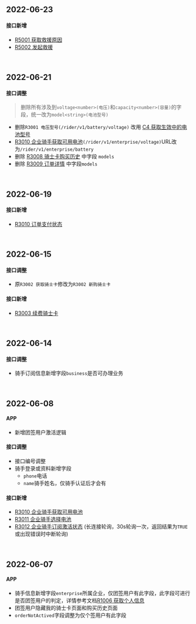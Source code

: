 ## 2022-06-23

#### 接口新增

- [R5001 获取救援原因]([极光出行API](http://localhost:5533/docs#tag/R/operation/RiderAssistanceBreakdown))
- [R5002 发起救援]([极光出行API](http://localhost:5533/docs#tag/R/operation/RiderAssistanceCreate))





<br />

## 2022-06-21

#### 接口调整

> 删除所有涉及到`voltage<number>(电压)`和`capacity<number>(容量)`的字段，统一改为`model<string>(电池型号)`

- 删除`R3001 电压型号(/rider/v1/battery/voltage)` 改用 [C4 获取生效中的电池型号](http://localhost:5533/docs#tag/C/operation/ManagerBatteryModel)
- [R3010 企业骑手获取可用电池](http://localhost:5533/docs#tag/R/operation/RiderEnterpriseListBattery)`(/rider/v1/enterprise/voltage)`URL改为`/rider/v1/enterprise/battery`
- 删除 [R3008 骑士卡购买历史](http://localhost:5533/docs#tag/R/operation/RiderOrderList) 中字段 `models`
- 删除 [R3009 订单详情](http://localhost:5533/docs#tag/R/operation/RiderOrderDetail) 中字段`models`





<br />

## 2022-06-19

#### 接口新增

- [R3010 订单支付状态](http://localhost:5533/docs#tag/R/operation/RiderOrderStatus)





<br />

## 2022-06-15

#### 接口调整

- 原`R3002 获取骑士卡`修改为`R3002 新购骑士卡`



#### 接口新增

- [R3003 续费骑士卡](http://localhost:5533/docs#tag/R/operation/RiderPlanRenewly)





<br />

## 2022-06-14

#### 接口调整

- 骑手订阅信息新增字段`business`是否可办理业务





<br />

## 2022-06-08

#### APP

- 新增团签用户激活逻辑



#### 接口调整

- 接口编号调整
- 骑手登录或资料新增字段
  - `phone`电话
  - `name`骑手姓名，仅骑手认证后才会有



#### 接口新增

- [R3010 企业骑手获取可用电池](http://localhost:5533/docs#tag/R/operation/RiderEnterpriseListVoltage)
- [R3011 企业骑手选择电池](http://localhost:5533/docs#tag/R/operation/RiderEnterpriseSubscribe)
- [R3012 企业骑手订阅激活状态](http://localhost:5533/docs#tag/R/operation/RiderEnterpriseSubscribeStatus) (长连接轮询，30s轮询一次，返回结果为`TRUE`或出现错误时中断轮询)



<br />

## 2022-06-07

#### APP

- 骑手信息新增字段`enterprise`所属企业，仅团签用户有此字段，此字段可进行是否团签用户的判定，详情参考文档[R1006 获取个人信息](http://localhost:5533/docs#tag/R/operation/RiderRiderProfile)
- 团签用户隐藏我的骑士卡页面和购买历史页面
- `orderNotActived`字段调整为仅个签用户有此字段